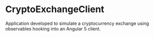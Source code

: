 # CryptoExchangeClient
Application developed to simulate a cryptocurrency exchange using observables hooking into an Angular 5 client.
